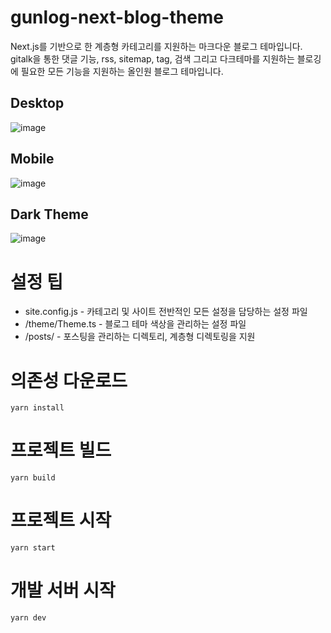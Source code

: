 # gunlog-next-blog-theme

Next.js를 기반으로 한 계층형 카테고리를 지원하는 마크다운 블로그 테마입니다. gitalk을 통한 댓글 기능, rss, sitemap, tag, 검색 그리고 다크테마를 지원하는 블로깅에 필요한 모든 기능을 지원하는 올인원 블로그 테마입니다.

## Desktop

![image](https://user-images.githubusercontent.com/45007556/119343584-9c377900-bcd1-11eb-9596-3bd104712cff.png)

## Mobile

![image](https://user-images.githubusercontent.com/45007556/119343664-b7a28400-bcd1-11eb-968a-7ebf7931d5bc.png)

## Dark Theme

![image](https://user-images.githubusercontent.com/45007556/119343712-cb4dea80-bcd1-11eb-9144-95d00b4bf41b.png)

# 설정 팁

- site.config.js - 카테고리 및 사이트 전반적인 모든 설정을 담당하는 설정 파일
- /theme/Theme.ts - 블로그 테마 색상을 관리하는 설정 파일
- /posts/ - 포스팅을 관리하는 디렉토리, 계층형 디렉토링을 지원

# 의존성 다운로드

```
yarn install
```

# 프로젝트 빌드

```
yarn build
```

# 프로젝트 시작

```
yarn start
```

# 개발 서버 시작

```
yarn dev
```
